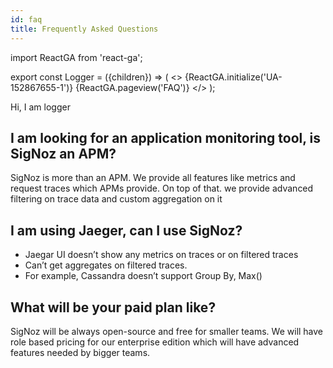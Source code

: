 ```yaml
---
id: faq
title: Frequently Asked Questions
---
```


import ReactGA from 'react-ga';

export const Logger = ({children}) => (
<>
<span>{ReactGA.initialize('UA-152867655-1')}</span>
<span>{ReactGA.pageview('FAQ')}</span>
</>
);

<Logger> Hi, I am logger</Logger>

<!-- - I am using Prometheus, can I use SigNoz?
- I am using Jaeger, can I use SigNoz?
- How does SigNoz compare with DataDog?
- How does SigNoz compare with SaaS observability tools like Honeycomb? -->

## I am looking for an application monitoring tool, is SigNoz an APM?

SigNoz is more than an APM. We provide all features like
metrics and request traces which APMs provide. On top
of that. we provide advanced filtering on trace data and
custom aggregation on it

## I am using Jaeger, can I use SigNoz?

- Jaegar UI doesn’t show any metrics on traces or on filtered traces
- Can’t get aggregates on filtered traces.
- For example, Cassandra doesn’t support Group By, Max()

## What will be your paid plan like?

SigNoz will be always open-source and free for smaller
teams. We will have role based pricing for our enterprise
edition which will have advanced features needed by
bigger teams.
